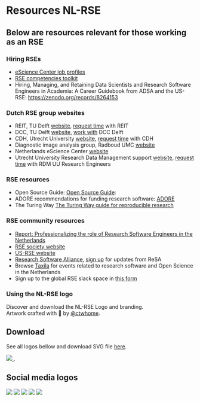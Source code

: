 # Resources NL-RSE

## Below are resources relevant for those working as an RSE
### Hiring RSEs
- [eScience Center job profiles](https://zenodo.org/records/7805870)
- [RSE competencies toolkit](https://rsetoolkit.github.io/rse-competencies-toolkit/)
- Hiring, Managing, and Retaining Data Scientists and Research Software Engineers in Academia: A Career Guidebook from ADSA and the US-RSE: https://zenodo.org/records/8264153 

### Dutch RSE group websites
- REIT, TU Delft [website](https://reit.tudelft.nl/), [request time](https://reit.tudelft.nl/#/#workwithus) with REIT
- DCC, TU Delft [website](https://www.tudelft.nl/en/library/support/library-for-researchers/setting-up-research/dcc), [work with](https://www.tudelft.nl/en/library/support/library-for-researchers/setting-up-research/dcc/contact) DCC Delft
- CDH, Utrecht University [website](https://cdh.uu.nl/), [request time](https://cdh.uu.nl/support/researchers/) with CDH 
- Diagnostic image analysis group, Radboud UMC [website](https://www.diagnijmegen.nl/)
- Netherlands eScience Center [website](https://www.esciencecenter.nl/)
- Utrecht University Research Data Management support [website](https://www.uu.nl/en/research/research-data-management/support/research-engineers), [request time](https://forms.uu.nl/universiteitutrecht/re_request) with RDM UU Research Engineers

### RSE resources
- Open Source Guide:
[Open Source Guide](https://opensource.guide/): 
- ADORE recommendations for funding research software:
[ADORE](https://adore.software)
- The Turing Way [The Turing Way guide for reproducible research](https://book.the-turing-way.org/)

### RSE community resources
- [Report: Professionalizing the role of Research Software Engineers in the Netherlands](https://doi.org/10.5281/zenodo.15019997)
- [RSE society website](https://society-rse.org/)
- [US-RSE website](https://us-rse.org/)
- [Research Software Alliance](https://www.researchsoft.org/), [sign up](https://dashboard.mailerlite.com/forms/778129/110635094443558050/share) for updates from ReSA
- Browse [Taxila](https://taxila.nl/) for events related to research software and Open Science in the Netherlands
- Sign up to the global RSE slack space in [this form](https://docs.google.com/forms/d/e/1FAIpQLSdqs-_QNwQFzCIUEafah91E5E00lGUEnTPC4jjYbGUqPjONwA/viewform)


### Using the NL-RSE logo
Discover and download the NL-RSE Logo and branding. <br>
Artwork crafted with <span class="mr-1">🤍</span> by <a target="_blank" href="https://www.ctwhome.com/">@ctwhome</a>.

## Download
See all logos bellow and download SVG file <a target="_blank" href="/resources/logo/NL_RSE Branding and Logo.svg">here</a>.

<a target="_blank" href="/resources/logo/NL_RSE Branding and Logo.svg">
  <img src="/resources/logo/NL_RSE Branding and Logo.webp" />
</a>.

## Social media logos
<div class="flex flex-wrap">
  <img src="/resources/logo/Social Light.jpg"/>
  <img src="/resources/logo/Social Dark.jpg"/>
  <img src="/resources/logo/Social Color-1.jpg"/>
  <img src="/resources/logo/Social Color.jpg"/>
  <img src="/resources/logo/Artwork 2 - plural.jpg" />
</div>
